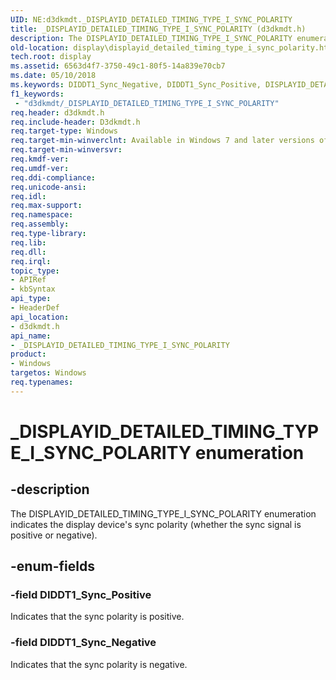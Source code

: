 ```yaml
---
UID: NE:d3dkmdt._DISPLAYID_DETAILED_TIMING_TYPE_I_SYNC_POLARITY
title: _DISPLAYID_DETAILED_TIMING_TYPE_I_SYNC_POLARITY (d3dkmdt.h)
description: The DISPLAYID_DETAILED_TIMING_TYPE_I_SYNC_POLARITY enumeration indicates the display device's sync polarity (whether the sync signal is positive or negative).
old-location: display\displayid_detailed_timing_type_i_sync_polarity.htm
tech.root: display
ms.assetid: 6563d4f7-3750-49c1-80f5-14a839e70cb7
ms.date: 05/10/2018
ms.keywords: DIDDT1_Sync_Negative, DIDDT1_Sync_Positive, DISPLAYID_DETAILED_TIMING_TYPE_I_SYNC_POLARITY, DmEnums_7a2bc957-2ae3-4a38-bbe7-8e3e52994e5d.xml, _DISPLAYID_DETAILED_TIMING_TYPE_I_SYNC_POLARITY, _DISPLAYID_DETAILED_TIMING_TYPE_I_SYNC_POLARITY enumeration [Display Devices], d3dkmdt/DIDDT1_Sync_Negative, d3dkmdt/DIDDT1_Sync_Positive, d3dkmdt/_DISPLAYID_DETAILED_TIMING_TYPE_I_SYNC_POLARITY, display.displayid_detailed_timing_type_i_sync_polarity
f1_keywords:
 - "d3dkmdt/_DISPLAYID_DETAILED_TIMING_TYPE_I_SYNC_POLARITY"
req.header: d3dkmdt.h
req.include-header: D3dkmdt.h
req.target-type: Windows
req.target-min-winverclnt: Available in Windows 7 and later versions of the Windows operating systems.
req.target-min-winversvr: 
req.kmdf-ver: 
req.umdf-ver: 
req.ddi-compliance: 
req.unicode-ansi: 
req.idl: 
req.max-support: 
req.namespace: 
req.assembly: 
req.type-library: 
req.lib: 
req.dll: 
req.irql: 
topic_type:
- APIRef
- kbSyntax
api_type:
- HeaderDef
api_location:
- d3dkmdt.h
api_name:
- _DISPLAYID_DETAILED_TIMING_TYPE_I_SYNC_POLARITY
product:
- Windows
targetos: Windows
req.typenames: 
---
```


# _DISPLAYID_DETAILED_TIMING_TYPE_I_SYNC_POLARITY enumeration


## -description


The DISPLAYID_DETAILED_TIMING_TYPE_I_SYNC_POLARITY enumeration indicates the display device's sync polarity (whether the sync signal is positive or negative).


## -enum-fields




### -field DIDDT1_Sync_Positive

Indicates that the sync polarity is positive.


### -field DIDDT1_Sync_Negative

Indicates that the sync polarity is negative.

